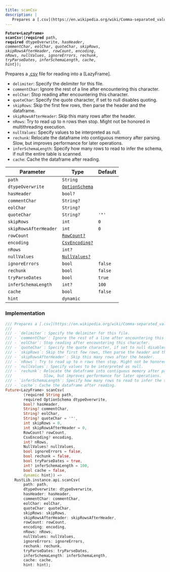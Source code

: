 ```yaml
---
title: scanCsv
description: |
   Prepares a [.csv](https://en.wikipedia.org/wiki/Comma-separated_values) file for reading into a [LazyFrame].
---
```

<code><strong>Future\<LazyFrame> scanCsv</strong>({<strong>required</strong> path, <strong>required</strong> dtypeOverwrite, <i>hasHeader</i>, <i>commentChar</i>, <i>eolChar</i>, <i>quoteChar</i>, <i>skipRows</i>, <i>skipRowsAfterHeader</i>, <i>rowCount</i>, <i>encoding</i>, <i>nRows</i>, <i>nullValues</i>, <i>ignoreErrors</i>, <i>rechunk</i>, <i>tryParseDates</i>, <i>inferSchemaLength</i>, <i>cache</i>, <i>hint</i>});</code>

 Prepares a [.csv](https://en.wikipedia.org/wiki/Comma-separated_values) file for reading into a [LazyFrame].

 - `delimiter`: Specify the delimiter for this file.
 - `commentChar`: Ignore the rest of a line after encountering this character.
 - `eolChar`: Stop reading after encountering this character.
 - `quoteChar`: Specify the quote character, if set to null disables quoting.
 - `skipRows`: Skip the first few rows, then parse the header and the dataframe.
 - `skipRowsAfterHeader`: Skip this many rows after the header.
 - `nRows`: Try to read up to n rows then stop. Might not be honored in multithreading execution.
 - `nullValues`: Specify values to be interpreted as null.
 - `rechunk`: Relocate the dataframe into contiguous memory after parsing.
              Slow, but improves performance for later operations.
 - `inferSchemaLength`: Specify how many rows to read to infer the schema, if null the entire table is scanned.
 - `cache`: Cache the dataframe after reading.

Parameter|Type|Default|
-|-|-|
`path`|<code>String</code>||
`dtypeOverwrite`|<code>[OptionSchema]</code>||
`hasHeader`|<code>bool?</code>||
`commentChar`|<code>String?</code>||
`eolChar`|<code>String?</code>||
`quoteChar`|<code>String?</code>|`'"'`|
`skipRows`|<code>int</code>|`0`|
`skipRowsAfterHeader`|<code>int</code>|`0`|
`rowCount`|<code>[RowCount?]</code>||
`encoding`|<code>[CsvEncoding?]</code>||
`nRows`|<code>int?</code>||
`nullValues`|<code>[NullValues?]</code>||
`ignoreErrors`|<code>bool</code>|`false`|
`rechunk`|<code>bool</code>|`false`|
`tryParseDates`|<code>bool</code>|`true`|
`inferSchemaLength`|<code>int?</code>|`100`|
`cache`|<code>bool</code>|`false`|
`hint`|<code>dynamic</code>||

### Implementation
```dart
/// Prepares a [.csv](https://en.wikipedia.org/wiki/Comma-separated_values) file for reading into a [LazyFrame].
///
/// - `delimiter`: Specify the delimiter for this file.
/// - `commentChar`: Ignore the rest of a line after encountering this character.
/// - `eolChar`: Stop reading after encountering this character.
/// - `quoteChar`: Specify the quote character, if set to null disables quoting.
/// - `skipRows`: Skip the first few rows, then parse the header and the dataframe.
/// - `skipRowsAfterHeader`: Skip this many rows after the header.
/// - `nRows`: Try to read up to n rows then stop. Might not be honored in multithreading execution.
/// - `nullValues`: Specify values to be interpreted as null.
/// - `rechunk`: Relocate the dataframe into contiguous memory after parsing.
///              Slow, but improves performance for later operations.
/// - `inferSchemaLength`: Specify how many rows to read to infer the schema, if null the entire table is scanned.
/// - `cache`: Cache the dataframe after reading.
Future<LazyFrame> scanCsv(
        {required String path,
        required OptionSchema dtypeOverwrite,
        bool? hasHeader,
        String? commentChar,
        String? eolChar,
        String? quoteChar = '"',
        int skipRows = 0,
        int skipRowsAfterHeader = 0,
        RowCount? rowCount,
        CsvEncoding? encoding,
        int? nRows,
        NullValues? nullValues,
        bool ignoreErrors = false,
        bool rechunk = false,
        bool tryParseDates = true,
        int? inferSchemaLength = 100,
        bool cache = false,
        dynamic hint}) =>
    RustLib.instance.api.scanCsv(
        path: path,
        dtypeOverwrite: dtypeOverwrite,
        hasHeader: hasHeader,
        commentChar: commentChar,
        eolChar: eolChar,
        quoteChar: quoteChar,
        skipRows: skipRows,
        skipRowsAfterHeader: skipRowsAfterHeader,
        rowCount: rowCount,
        encoding: encoding,
        nRows: nRows,
        nullValues: nullValues,
        ignoreErrors: ignoreErrors,
        rechunk: rechunk,
        tryParseDates: tryParseDates,
        inferSchemaLength: inferSchemaLength,
        cache: cache,
        hint: hint);
```

[OptionSchema]: /reference/classes/optionschema
[RowCount?]: /reference/classes/rowcount
[CsvEncoding?]: /reference/enums/csvencoding
[NullValues?]: /reference/classes/nullvalues
[dynamic]: #